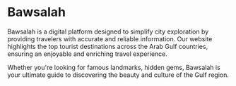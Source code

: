 # Bawsalah
Bawsalah is a digital platform designed to simplify city exploration by providing travelers with accurate and reliable information. Our website highlights the top tourist destinations across the Arab Gulf countries, ensuring an enjoyable and enriching travel experience.

Whether you're looking for famous landmarks, hidden gems, Bawsalah is your ultimate guide to discovering the beauty and culture of the Gulf region.

